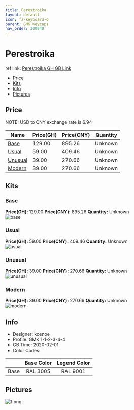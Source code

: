 ```yaml
---
title: Perestroika 
layout: default
icon: fa-keyboard-o
parent: GMK Keycaps
nav_order: 300940
---
```


# Perestroika 

ref link: [Perestroika GH GB Link](https://geekhack.org/index.php?topic=104415.0)  
* [Price](#price)  
* [Kits](#kits)  
* [Info](#info)  
* [Pictures](#pictures)  


## Price  
NOTE: USD to CNY exchange rate is 6.94

| Name          | Price(GH)    |  Price(CNY) | Quantity |
| ------------- | ------------ |  ---------- | -------- |
|[Base](#base)|129.00|895.26|Unknown|
|[Usual](#usual)|59.00|409.46|Unknown|
|[Unusual](#unusual)|39.00|270.66|Unknown|
|[Modern](#modern)|39.00|270.66|Unknown|


## Kits  
### Base  
**Price(GH):** 129.00    **Price(CNY):** 895.26    **Quantity:** Unknown  
<img src="{{ 'assets/images/gmk-keycaps/perestroika/kits_pics/base.png' | relative_url }}" alt="base" class="image featured">

### Usual  
**Price(GH):** 59.00    **Price(CNY):** 409.46    **Quantity:** Unknown  
<img src="{{ 'assets/images/gmk-keycaps/perestroika/kits_pics/usual.png' | relative_url }}" alt="usual" class="image featured">

### Unusual  
**Price(GH):** 39.00    **Price(CNY):** 270.66    **Quantity:** Unknown  
<img src="{{ 'assets/images/gmk-keycaps/perestroika/kits_pics/unusual.png' | relative_url }}" alt="unusual" class="image featured">

### Modern  
**Price(GH):** 39.00    **Price(CNY):** 270.66    **Quantity:** Unknown  
<img src="{{ 'assets/images/gmk-keycaps/perestroika/kits_pics/modern.png' | relative_url }}" alt="modern" class="image featured">


## Info  
* Designer: koenoe  
* Profile: GMK 1-1-2-3-4-4  
* GB Time: 2020-02-01  
* Color Codes:  

| |Base Color     | Legend Color
| :-------------: | :-------------: | :------------:
|Base|RAL 3005|RAL 9001


## Pictures  
<img src="{{ 'assets/images/gmk-keycaps/perestroika/rendering_pics/1.png' | relative_url }}" alt="1.png" class="image featured">
